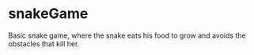 # snakeGame
Basic snake game, where the snake eats his food to grow and avoids the obstacles that kill her.
